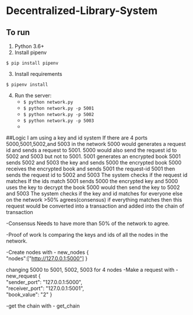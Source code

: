 # Decentralized-Library-System

## To run
1. Python 3.6+
2. Install pipenv
```
$ pip install pipenv 
```
3. Install requirements  
```
$ pipenv install 
``` 
4. Run the server:
    * `$ python network.py` 
    * `$ python network.py -p 5001`
    * `$ python network.py -p 5002`
    * `$ python network.py -p 5003`
    * 
##Logic 
I am using a key and id system
If there are 4 ports 5000,5001,5002,and 5003 in the network
5000 would generates a request id and sends a request to 5001. 
5000 would also send the request id to 5002 and 5003 but not to 5001. 
5001 generates an encrypted book 
5001 sends 5002 and 5003 the key and sends 5000 the encrypted book 
5000 receives the encrypted book and sends 5001 the request-id 
5001 then sends the request id to 5002 and 5003
The system checks if the request id matches
If the ids match 5001 sends 5000 the encrypted key and 5000 uses the key to decrypt the book 
5000 would then send the key to 5002 and 5003
The system checks if the key and id matches for everyone else on the network >50% agrees(consensus) 
if everything matches then this request would be converted into a transaction and added into the chain of transaction 

-Consensus
Needs to have more than 50% of the network to agree.

-Proof of work
Is comparing the keys and ids of all the nodes in the network.

-Create nodes with - new_nodes 
{     
"nodes":["http://127.0.0.1:5000"] 
} 

changing 5000 to 5001, 5002, 5003 for 4 nodes 
-Make a request with - new_request 
{     
"sender_port": "127.0.0.1:5000",     
"receiver_port": "127.0.0.1:5001",     
"book_value": "2" 
} 

-get the chain with - get_chain 
